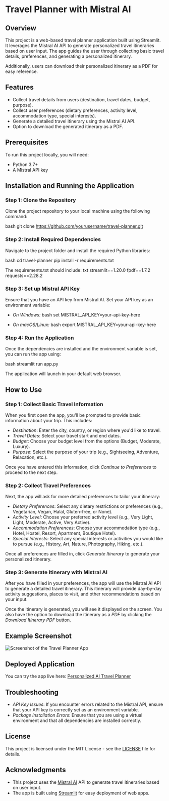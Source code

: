# Travel Planner with Mistral AI

## Overview
This project is a web-based travel planner application built using Streamlit. It leverages the Mistral AI API to generate personalized travel itineraries based on user input. The app guides the user through collecting basic travel details, preferences, and generating a personalized itinerary.

Additionally, users can download their personalized itinerary as a PDF for easy reference.

## Features
- Collect travel details from users (destination, travel dates, budget, purpose).
- Collect user preferences (dietary preferences, activity level, accommodation type, special interests).
- Generate a detailed travel itinerary using the Mistral AI API.
- Option to download the generated itinerary as a PDF.

## Prerequisites
To run this project locally, you will need:
- Python 3.7+
- A Mistral API key

## Installation and Running the Application

### Step 1: Clone the Repository
Clone the project repository to your local machine using the following command:

bash
git clone https://github.com/yourusername/travel-planner.git


### Step 2: Install Required Dependencies
Navigate to the project folder and install the required Python libraries:

bash
cd travel-planner
pip install -r requirements.txt


The requirements.txt should include:
txt
streamlit==1.20.0
fpdf==1.7.2
requests==2.28.2


### Step 3: Set up Mistral API Key
Ensure that you have an API key from Mistral AI. Set your API key as an environment variable:

- *On Windows:*
  bash
  set MISTRAL_API_KEY=your-api-key-here
  

- *On macOS/Linux:*
  bash
  export MISTRAL_API_KEY=your-api-key-here
  

### Step 4: Run the Application
Once the dependencies are installed and the environment variable is set, you can run the app using:

bash
streamlit run app.py


The application will launch in your default web browser.

## How to Use

### Step 1: Collect Basic Travel Information
When you first open the app, you'll be prompted to provide basic information about your trip. This includes:
- *Destination*: Enter the city, country, or region where you'd like to travel.
- *Travel Dates*: Select your travel start and end dates.
- *Budget*: Choose your budget level from the options (Budget, Moderate, Luxury).
- *Purpose*: Select the purpose of your trip (e.g., Sightseeing, Adventure, Relaxation, etc.).

Once you have entered this information, click *Continue to Preferences* to proceed to the next step.

### Step 2: Collect Travel Preferences
Next, the app will ask for more detailed preferences to tailor your itinerary:
- *Dietary Preferences*: Select any dietary restrictions or preferences (e.g., Vegetarian, Vegan, Halal, Gluten-free, or None).
- *Activity Level*: Choose your preferred activity level (e.g., Very Light, Light, Moderate, Active, Very Active).
- *Accommodation Preferences*: Choose your accommodation type (e.g., Hotel, Hostel, Resort, Apartment, Boutique Hotel).
- *Special Interests*: Select any special interests or activities you would like to pursue (e.g., History, Art, Nature, Photography, Hiking, etc.).

Once all preferences are filled in, click *Generate Itinerary* to generate your personalized itinerary.

### Step 3: Generate Itinerary with Mistral AI
After you have filled in your preferences, the app will use the Mistral AI API to generate a detailed travel itinerary. This itinerary will provide day-by-day activity suggestions, places to visit, and other recommendations based on your input.

Once the itinerary is generated, you will see it displayed on the screen. You also have the option to download the itinerary as a *PDF* by clicking the *Download Itinerary PDF* button.

## Example Screenshot

![Screenshot of the Travel Planner App](https://github.com/user-attachments/assets/c8c2ea2d-4304-4738-bace-d86d2310a07b)

## Deployed Application
You can try the app live here: [Personalized AI Travel Planner](https://personalized-ai-travel-planner.streamlit.app/)

## Troubleshooting
- *API Key Issues*: If you encounter errors related to the Mistral API, ensure that your API key is correctly set as an environment variable.
- *Package Installation Errors*: Ensure that you are using a virtual environment and that all dependencies are installed correctly.

## License
This project is licensed under the MIT License - see the [LICENSE](LICENSE) file for details.

## Acknowledgments
- This project uses the [Mistral AI](https://mistral.ai) API to generate travel itineraries based on user input.
- The app is built using [Streamlit](https://streamlit.io) for easy deployment of web apps.

